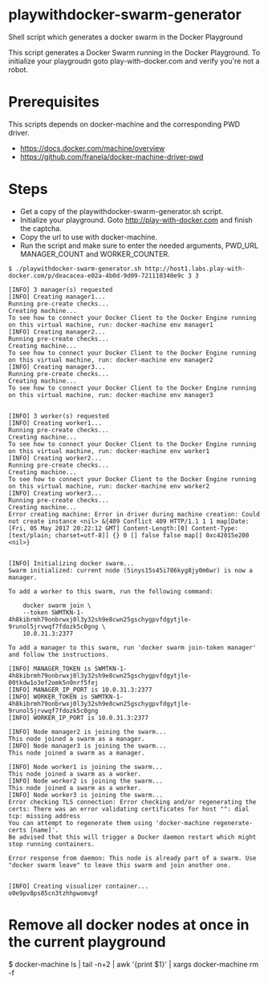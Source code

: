 # playwithdocker-swarm-generator
Shell script which generates a docker swarm in the Docker Playground

This script generates a Docker Swarm running in the Docker Playground. To initialize your playgroudn goto play-with-docker.com and verify you're not a robot.

# Prerequisites
This scripts depends on docker-machine and the corresponding PWD driver.
* https://docs.docker.com/machine/overview
* https://github.com/franela/docker-machine-driver-pwd

# Steps

* Get a copy of the playwithdocker-swarm-generator.sh script.
* Initialize your playground. Goto http://play-with-docker.com and finish the captcha.
* Copy the url to use with docker-machine.
* Run the script and make sure to enter the needed arguments, PWD_URL MANAGER_COUNT and WORKER_COUNTER.
```
$ ./playwithdocker-swarm-generator.sh http://host1.labs.play-with-docker.com/p/deacacea-e02a-4b0d-9d09-721110340e9c 3 3

[INFO] 3 manager(s) requested
[INFO] Creating manager1...
Running pre-create checks...
Creating machine...
To see how to connect your Docker Client to the Docker Engine running on this virtual machine, run: docker-machine env manager1
[INFO] Creating manager2...
Running pre-create checks...
Creating machine...
To see how to connect your Docker Client to the Docker Engine running on this virtual machine, run: docker-machine env manager2
[INFO] Creating manager3...
Running pre-create checks...
Creating machine...
To see how to connect your Docker Client to the Docker Engine running on this virtual machine, run: docker-machine env manager3


[INFO] 3 worker(s) requested
[INFO] Creating worker1...
Running pre-create checks...
Creating machine...
To see how to connect your Docker Client to the Docker Engine running on this virtual machine, run: docker-machine env worker1
[INFO] Creating worker2...
Running pre-create checks...
Creating machine...
To see how to connect your Docker Client to the Docker Engine running on this virtual machine, run: docker-machine env worker2
[INFO] Creating worker3...
Running pre-create checks...
Creating machine...
Error creating machine: Error in driver during machine creation: Could not create instance <nil> &{409 Conflict 409 HTTP/1.1 1 1 map[Date:[Fri, 05 May 2017 20:22:12 GMT] Content-Length:[0] Content-Type:[text/plain; charset=utf-8]] {} 0 [] false false map[] 0xc42015e200 <nil>}


[INFO] Initializing docker swarm...
Swarm initialized: current node (5inys15s45i786kyg8jy0m6wr) is now a manager.

To add a worker to this swarm, run the following command:

    docker swarm join \
    --token SWMTKN-1-4h8kibrmh79onbrwxj0l3y32sh9e8cwn25gschygpvfdgytjle-9runol5jrvwqf7fdozk5c0gng \
    10.0.31.3:2377

To add a manager to this swarm, run 'docker swarm join-token manager' and follow the instructions.

[INFO] MANAGER_TOKEN is SWMTKN-1-4h8kibrmh79onbrwxj0l3y32sh9e8cwn25gschygpvfdgytjle-00tkdw1o3ef2omk5n0nrf5fej
[INFO] MANAGER_IP_PORT is 10.0.31.3:2377
[INFO] WORKER_TOKEN is SWMTKN-1-4h8kibrmh79onbrwxj0l3y32sh9e8cwn25gschygpvfdgytjle-9runol5jrvwqf7fdozk5c0gng
[INFO] WORKER_IP_PORT is 10.0.31.3:2377

[INFO] Node manager2 is joining the swarm...
This node joined a swarm as a manager.
[INFO] Node manager3 is joining the swarm...
This node joined a swarm as a manager.

[INFO] Node worker1 is joining the swarm...
This node joined a swarm as a worker.
[INFO] Node worker2 is joining the swarm...
This node joined a swarm as a worker.
[INFO] Node worker3 is joining the swarm...
Error checking TLS connection: Error checking and/or regenerating the certs: There was an error validating certificates for host "": dial tcp: missing address
You can attempt to regenerate them using 'docker-machine regenerate-certs [name]'.
Be advised that this will trigger a Docker daemon restart which might stop running containers.

Error response from daemon: This node is already part of a swarm. Use "docker swarm leave" to leave this swarm and join another one.


[INFO] Creating visualizer container...
o0e9pv8ps85cn3tzhhpwomvgf
```
# Remove all docker nodes at once in the current playground
 $ docker-machine ls | tail -n+2 | awk '{print $1}' | xargs docker-machine rm -f
